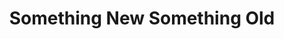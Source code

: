 ---
title: "Something New Something Old"
url: /holsworthy/something-new-something-old/
shop: charity
---